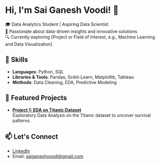 # Hi, I'm Sai Ganesh Voodi! 👋

🎓 Data Analytics Student | Aspiring Data Scientist  
🌟 Passionate about data-driven insights and innovative solutions  
🔍 Currently exploring [Project or Field of Interest, e.g., Machine Learning and Data Visualization]  

## 🔧 Skills
- **Languages**: Python, SQL
- **Libraries & Tools**: Pandas, Scikit-Learn, Matplotlib, Tableau
- **Methods**: Data Cleaning, EDA, Predictive Modeling

## 📂 Featured Projects
- [**Project 1: EDA on Titanic Dataset**](https://github.com/saiaganeshvoodi/EDA_Project)  
  Exploratory Data Analysis on the Titanic dataset to uncover survival patterns.

## 📫 Let's Connect
- [LinkedIn](https://www.linkedin.com/in/saiganeshvoodi)  
- Email: saiganeshvoodi@gmail.com
